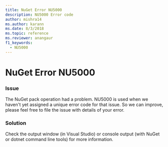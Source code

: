 ```yaml
---
title: NuGet Error NU5000
description: NU5000 Error code
author: mishra14
ms.author: karann
ms.date: 8/3/2018
ms.topic: reference
ms.reviewer: anangaur
f1_keywords: 
  - NU5000
---
```


# NuGet Error NU5000

### Issue

The NuGet pack operation had a problem. NU5000 is used when we haven't yet assigned a unique error code for that issue. So we can improve, please feel free to file the issue with details of your error.


### Solution

Check the output window (in Visual Studio) or console output (with NuGet or dotnet command line tools) for more information.


